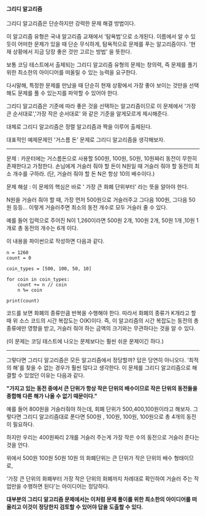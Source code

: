 #### 그리디 알고리즘


그리디 알고리즘은 단순하지만 강력한 문제 해결 방법이다.

이 알고리즘 유형은 국내 알고리즘 교재에서 '탐욕법'으로 소개된다.
이름에서 알 수 있듯이 어떠한 문제가 있을 때 단순 무식하게,
탐욕적으로 문제를 푸는 알고리즘이다.
'현재 상황에서 지금 당장 좋은 것만 고르는 방법' 을 뜻한다.



보통 코딩 테스트에서 출제되는 그리디 알고리즘 유형의 문제는 창의력, 즉 문제를 풀기 위한 최소한의 아이디어를 떠올릴 수 있는 능력을 요구한다.

다시말해, 특정한 문제를 만났을 때 단순히 현재 상황에서 가장 좋아 보이는 것만을 선택해도 문제를 풀 수 있는지를 파악할 수 있어야 한다.

그리디 알고리즘은 기준에 따라 좋은 것을 선택하는 알고리즘이므로
이 문제에서 '가장 큰 순서대로','가장 작은 순서대로' 와 같은 기준을 알게모르게 제시해준다.

대체로 그리디 알고리즘은 정렬 알고리즘과 짝을 이루어 출제된다.

대표적인 예제문제인 '거스름 돈' 문제로 그리디 알고리즘을 생각해보자.


_ _ _

문제 : 카운터에는 거스름돈으로 사용할 500원, 100원, 50원, 10원짜리 동전이 무한히 존재한다고 가정한다. 손님에게 거슬러 줘야 할 돈이 N원일 때 거슬러 줘야 할 동전의 최소 개수를 구하라.
(단, 거슬러 줘야 할 돈 N은 항상 10의 배수이다.)


문제 해설 : 이 문제의 핵심은 바로 ' 가장 큰 화폐 단위부터' 라는 뜻을 알아야 한다.

N원을 거슬러 줘야 할 때, 가장 먼저 500원으로 거슬러주고 그다음 100원, 그다음 50원 등등...
이렇게 거슬러주면 최소의 동전 개수로 모두 거슬러 줄 수 있다.

예를 들어 입력으로 주어진 N이 1,260이라면 500원 2개, 100원 2개, 50원 1개 ,10원 1개로
총 동전의 개수는 6개 이다.

이 내용을 파이썬으로 작성하면 다음과 같다.

```
n = 1260
count = 0

coin_types = [500, 100, 50, 10]

for coin in coin_types:
    count += n // coin
    n %= coin

print(count)
```

코드를 보면 화폐의 종류만큼 반복을 수행해야 한다.
따라서 화폐의 종류가 K개라고 할 때 위 소스 코드의 시간 복잡도는 O(K)이다.
즉, 이 알고리즘의 시간 복잡도는 동전의 총 종류에만 영향을 받고, 거슬러 줘야 하는 금액의 크기와는 무관하다는 것을 알 수 있다.

(이 문제는 코딩 테스트에 나오는 문제보다는 훨씬 쉬운 문제이긴 하다.)

_ _ _

그렇다면 그리디 알고리즘은 모든 알고리즘에서 정당할까? 답은 당연히 아니오다.
'최적의 해'를 찾을 수 없는 경우가 훨씬 많다고 생각한다.
이 문제를 그리디 알고리즘으로 해결할 수 있었던 이유는 다음과 같다.

**"가지고 있는 동전 중에서 큰 단위가 항상 작은 단위의 배수이므로 작은 단위의 동전들을 종합해 다른 해가 나올 수 없기 때문이다."**

예를 들어 800원을 거슬러줘야 하는데, 회폐 단위가 500,400,100원이라고 해보자.
그렇다면 그리디 알고리즘대로 푼다면 500원 , 100원, 100원, 100원으로 총 4개의 동전이 필요하다.

하지만 우리는 400원짜리 2개를 거슬러 주는게 가장 작은 수의 동전으로 거슬러 준다는 것을 안다.

위에서 500원 100원 50원 10원 의 화폐단위는 큰 단위가 작은 단위의 배수 형태이므로,

'가장 큰 단위의 화폐부터 가장 작은 단위의 화폐까지 차례대로 확인하여 거슬러 주는 작업만을 수행하면 된다'는 아이디어는 정당하다.

**대부분의 그리디 알고리즘 문제에서는 이처럼 문제 풀이를 위한 최소한의 아이디어를 떠올리고 이것이 정당한지 검토할 수 있어야 답을 도출할 수 있다.**


